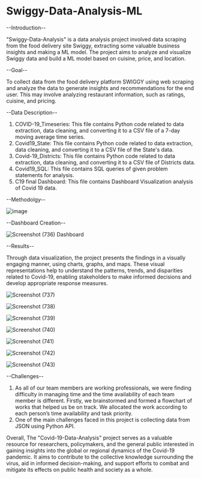 # Swiggy-Data-Analysis-ML
                                             
--Introduction--

"Swiggy-Data-Analysis" is a data analysis project involved data scraping from the food delivery site Swiggy, extracting some valuable business insights and making a ML model. The project aims to analyze and visualize Swiggy data and build a ML model based on cuisine, price, and location.

--Goal--

To collect data from the food delivery platform SWIGGY using web scraping and analyze the data to generate insights and recommendations for the end user. This may involve analyzing restaurant information, such as ratings, cuisine, and pricing.

--Data Description--

1. COVID-19_Timeseries: This file contains Python code related to data extraction, data cleaning, and converting it to a CSV file of a 7-day moving average time series.
2. Covid19_State: This file contains Python code related to data extraction, data cleaning, and converting it to a CSV file of the State's data.
3. Covid-19_Districts:  This file contains Python code related to data extraction, data cleaning, and converting it to a CSV file of Districts data.
4. Covid19_SQL: This file contains SQL queries of given problem statements for analysis.
5. C19 final Dashboard: This file contains Dashboard Visualization analysis of Covid 19 data.

--Methodolgy--

![image](https://github.com/abhishekm9396/Swiggy-Data-Analysis-ML/assets/126942017/1d32e689-ee95-4fd5-a765-3260bf27d0ce)

--Dashboard Creation--

![Screenshot (736)](https://github.com/patel-ankit1999/Covid-19-Data-Analysis-/assets/125917403/50235b84-fcf9-4ecf-b3b2-32a3fb2f42f1)
                                                                   Dashboard

--Results--

Through data visualization, the project presents the findings in a visually engaging manner, using charts, graphs, and maps. These visual representations help to understand the patterns, trends, and disparities related to Covid-19, enabling stakeholders to make informed decisions and develop appropriate response measures.

  

![Screenshot (737)](https://github.com/patel-ankit1999/Covid-19-Data-Analysis-/assets/125917403/c872014f-2211-4d14-ac91-e5e5ef9e74f4)


![Screenshot (738)](https://github.com/patel-ankit1999/Covid-19-Data-Analysis-/assets/125917403/f53cf829-dfa4-45d7-b803-165b96668b25)


![Screenshot (739)](https://github.com/patel-ankit1999/Covid-19-Data-Analysis-/assets/125917403/cbb3621d-5525-4599-8055-7087ab7bd3de)


![Screenshot (740)](https://github.com/patel-ankit1999/Covid-19-Data-Analysis-/assets/125917403/1902a97f-1858-4c17-a652-4ed53064fe79)


![Screenshot (741)](https://github.com/patel-ankit1999/Covid-19-Data-Analysis-/assets/125917403/21b60e13-2205-4d3e-a6d6-c35aa429cea3)


![Screenshot (742)](https://github.com/patel-ankit1999/Covid-19-Data-Analysis-/assets/125917403/d8d6976d-8fa5-4c84-a4dd-a6666af70ffc)


![Screenshot (743)](https://github.com/patel-ankit1999/Covid-19-Data-Analysis-/assets/125917403/2c272866-833f-42e0-8993-e0d703f4301e)

--Challenges--

1. As all of our team members are working professionals, we were finding difficulty in managing time 
and the time availability of each team member is different.
Firstly, we brainstormed and formed a flowchart of works that helped us be on track.
We allocated the work according to each person’s time availability and task priority.
2. One of the main challenges faced in this project is collecting data from JSON using Python API.


Overall, The "Covid-19-Data-Analysis" project serves as a valuable resource for researchers, policymakers, and the general public interested in gaining insights into the global or regional dynamics of the Covid-19 pandemic. It aims to contribute to the collective knowledge surrounding the virus, aid in informed decision-making, and support efforts to combat and mitigate its effects on public health and society as a whole.
